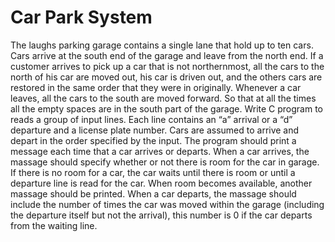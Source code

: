 # Car Park System

The laughs parking garage contains a single lane that hold up to ten cars. Cars arrive at the south end of the garage and leave from the north end. If a customer arrives to pick up a car that is not northernmost, all the cars to the north of his car are moved out, his car is driven out, and the others cars are restored in the same order that they were in originally. Whenever a car leaves, all the cars to the south are moved forward. So that at all the times all the empty spaces are in the south part of the garage.
Write C program to reads a group of input lines. Each line contains an “a” arrival or a “d” departure and a license plate number. Cars are assumed to arrive and depart in the order specified by the input. The program should print a message each time that a car arrives or departs. When a car arrives, the massage should specify whether or not there is room for the car in garage. If there is no room for a car, the car waits until there is room or until a departure line is read for the car. When room becomes available, another massage should be printed. When a car departs, the massage should include the number of times the car was moved within the garage (including the departure itself but not the arrival), this number is 0 if the car departs from the waiting line.
